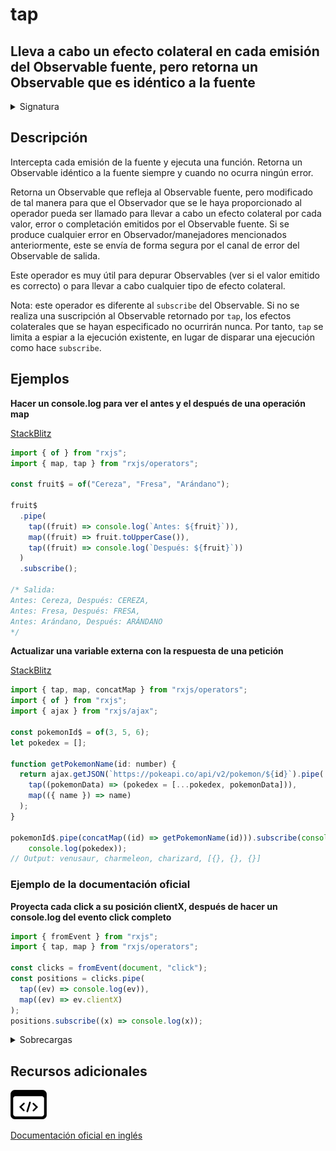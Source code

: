 # tap

<h2 class="subtitle"> Lleva a cabo un efecto colateral en cada emisión del Observable fuente, pero retorna un Observable que es idéntico a la fuente
</h2>

<details>
<summary>Signatura</summary>

### Firma

`tap<T>(nextOrObserver?: NextObserver<T> | ErrorObserver<T> | CompletionObserver<T> | ((x: T) => void), error?: (e: any) => void, complete?: () => void): MonoTypeOperatorFunction<T>`

### Parámetros

<table>
<tr><td>nextOrObserver</td><td>Opcional. El valor por defecto es <code>undefined</code>.
Un objeto Observador normal o una función *callback* para <code>next</code>.</td></tr>
<tr><td>error</td><td>Opcional. El valor por defecto es <code>undefined</code>.
Función *callback* para los errores de la fuente.</td></tr>
<tr><td>complete</td><td>Opcional. El valor por defecto es <code>undefined</code>.
Callback for the completion of the source.</td></tr>
</table>

### Retorna

`MonoTypeOperatorFunction<T>`: Un Observable idéntico a la fuente, pero ejecuta el Observador o la/las callbacks en cada emisión.

</details>

## Descripción

Intercepta cada emisión de la fuente y ejecuta una función. Retorna un Observable idéntico a la fuente siempre y cuando no ocurra ningún error.

Retorna un Observable que refleja al Observable fuente, pero modificado de tal manera para que el Observador que se le haya proporcionado al operador pueda ser llamado para llevar a cabo un efecto colateral por cada valor, error o completación emitidos por el Observable fuente. Si se produce cualquier error en Observador/manejadores mencionados anteriormente, este se envía de forma segura por el canal de error del Observable de salida.

Este operador es muy útil para depurar Observables (ver si el valor emitido es correcto) o para llevar a cabo cualquier tipo de efecto colateral.

Nota: este operador es diferente al `subscribe` del Observable. Si no se realiza una suscripción al Observable retornado por `tap`, los efectos colaterales que se hayan especificado no ocurrirán nunca. Por tanto, `tap` se limita a espiar a la ejecución existente, en lugar de disparar una ejecución como hace `subscribe`.

## Ejemplos

**Hacer un console.log para ver el antes y el después de una operación map**

<a target="_blank" href="https://stackblitz.com/edit/rxjs-tap-1?file=index.ts">StackBlitz</a>

```javascript
import { of } from "rxjs";
import { map, tap } from "rxjs/operators";

const fruit$ = of("Cereza", "Fresa", "Arándano");

fruit$
  .pipe(
    tap((fruit) => console.log(`Antes: ${fruit}`)),
    map((fruit) => fruit.toUpperCase()),
    tap((fruit) => console.log(`Después: ${fruit}`))
  )
  .subscribe();

/* Salida:
Antes: Cereza, Después: CEREZA,
Antes: Fresa, Después: FRESA,
Antes: Arándano, Después: ARÁNDANO
*/
```

**Actualizar una variable externa con la respuesta de una petición**

<a target="_blank" href="https://stackblitz.com/edit/rxjs-tap-2?file=index.ts">StackBlitz</a>

```javascript
import { tap, map, concatMap } from "rxjs/operators";
import { of } from "rxjs";
import { ajax } from "rxjs/ajax";

const pokemonId$ = of(3, 5, 6);
let pokedex = [];

function getPokemonName(id: number) {
  return ajax.getJSON(`https://pokeapi.co/api/v2/pokemon/${id}`).pipe(
    tap((pokemonData) => (pokedex = [...pokedex, pokemonData])),
    map(({ name }) => name)
  );
}

pokemonId$.pipe(concatMap((id) => getPokemonName(id))).subscribe(console.log, console.error, () => {
    console.log(pokedex));
// Output: venusaur, charmeleon, charizard, [{}, {}, {}]
```

### Ejemplo de la documentación oficial

**Proyecta cada click a su posición clientX, después de hacer un console.log del evento click completo**

```javascript
import { fromEvent } from "rxjs";
import { tap, map } from "rxjs/operators";

const clicks = fromEvent(document, "click");
const positions = clicks.pipe(
  tap((ev) => console.log(ev)),
  map((ev) => ev.clientX)
);
positions.subscribe((x) => console.log(x));
```

<details>
<summary>Sobrecargas</summary>
<div class="overload-container">

<div class="overload-section">

### Firma

`tap(next: null, error: null, complete: () => void): MonoTypeOperatorFunction<T>`

### Parámetros

<table>
<tr><td>next</td><td>Tipo: <code>null</code>.</td></tr>
<tr><td>error</td><td>Tipo: <code>null</code>.</td></tr>
<tr><td>complete</td><td>Tipo: <code>() => void</code>.</td></tr>
</table>

### Retorna

`MonoTypeOperatorFunction<T>`

</div>

<div class="overload-section">

### Firma

`tap(next: null, error: (error: any) => void, complete?: () => void): MonoTypeOperatorFunction<T>`

### Parámetros

<table>
<tr><td>next</td><td>Tipo: null.</td></tr>
<tr><td>error</td><td>Tipo: (error: any) => void.</td></tr>
<tr><td>complete</td><td>Opcional. El valor por defecto es <code>undefined</code>.
Tipo: <code>() => void</code>.</td></tr>
</table>

### Retorna

`MonoTypeOperatorFunction<T>`

</div>

<div class="overload-section">

### Firma

`tap(next: (value: T) => void, error: null, complete: () => void): MonoTypeOperatorFunction<T>`

### Parámetros

<table>
<tr><td>next</td><td>Tipo: <code>(value: T) => void</code>.</td></tr>
<tr><td>error</td><td>Tipo: <code>null</code>.</td></tr>
<tr><td>complete</td><td>Tipo: <code>() => void</code>.</td></tr>
</table>

### Retorna

`MonoTypeOperatorFunction<T>`

</div>

<div class="overload-section">

### Firma

`tap(next?: (x: T) => void, error?: (e: any) => void, complete?: () => void): MonoTypeOperatorFunction<T>`

### Parámetros

<table>
<tr><td>next</td><td>Opcional. El valor por defecto es <code>undefined</code>.

Tipo: <code>(x: T) => void</code>.</td></tr>

<tr><td>error</td><td>Opcional. El valor por defecto es <code>undefined</code>.

Tipo: <code>(e: any) => void</code>.</td></tr>

<tr><td>complete</td><td>Opcional. El valor por defecto es <code>undefined</code>.

Tipo: <code>() => void</code>.</td></tr>

</table>

### Retorna

`MonoTypeOperatorFunction<T>`

</div>

<div class="overload-section">

### Firma

`tap(observer: PartialObserver<T>): MonoTypeOperatorFunction<T>`

### Parámetros

<table>
<tr><td>observer</td><td>Tipo: <code>PartialObserver</code>.</td></tr>
</table>

### Retorna

`MonoTypeOperatorFunction<T>`

</div>

</div>
</details>

<div class="additional-section">

## Recursos adicionales

<a class="source-icon" target="_blank" href="https://github.com/ReactiveX/rxjs/blob/master/src/internal/operators/tap.ts">
<img src="assets/icons/source-code.png" alt="Source code">
</a>
</div>

<a target="_blank" href="https://rxjs.dev/api/operators/tap">Documentación oficial en inglés</a>
